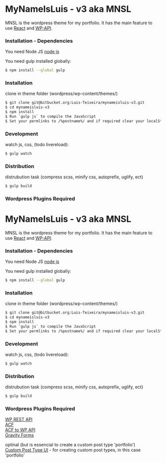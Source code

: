 MyNameIsLuis - v3 aka MNSL
==============

MNSL is the wordpress theme for my portfolio.
It has the main feature to use [React](http://facebook.github.io/react/) and [WP-API](http://wp-api.org/).



### Installation - Dependencies

You need Node JS [node js](https://nodejs.org/)

You need gulp installed globally:

```sh
$ npm install --global gulp
```



### Installation
clone in theme folder (wordpress/wp-content/themes/)
```sh
$ git clone git@bitbucket.org:Luis-Teixeira/mynameisluis-v3.git
$ cd mynameisluis-v3
$ npm install
$ Run `gulp js` to compile the JavaScript
$ Set your permlinks to /%postname%/ and if required clear your localStorage.
```

### Development

watch js, css, (todo livereload):
```sh
$ gulp watch
```

### Distribution
distrubution task (compress scss, minify css, autoprefix, uglify, ect)
```sh
$ gulp build
```

### Wordpress Plugins Required 

MyNameIsLuis - v3 aka MNSL
==============

MNSL is the wordpress theme for my portfolio.
It has the main feature to use [React](http://facebook.github.io/react/) and [WP-API](http://wp-api.org/).



### Installation - Dependencies

You need Node JS [node js](https://nodejs.org/)

You need gulp installed globally:

```sh
$ npm install --global gulp
```



### Installation
clone in theme folder (wordpress/wp-content/themes/)
```sh
$ git clone git@bitbucket.org:Luis-Teixeira/mynameisluis-v3.git
$ cd mynameisluis-v3
$ npm install
$ Run `gulp js` to compile the JavaScript
$ Set your permlinks to /%postname%/ and if required clear your localStorage.
```

### Development

watch js, css, (todo livereload):
```sh
$ gulp watch
```

### Distribution
distrubution task (compress scss, minify css, autoprefix, uglify, ect)
```sh
$ gulp build
```

### Wordpress Plugins Required 

[WP REST API](http://v2.wp-api.org/)\
[ACF](http://www.advancedcustomfields.com/)\
[ACF to WP API](https://wordpress.org/plugins/acf-to-wp-api/)\
[Gravity Forms](http://www.gravityforms.com/)

optinal (but is essencial to create a custom post type 'portfolio')\
[Custom Post Type UI](https://github.com/WebDevStudios/custom-post-type-ui/)
	- for creating custom post types, in this case 'portfolio'

